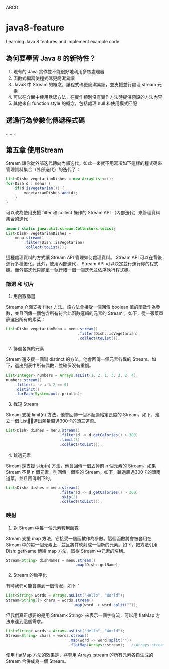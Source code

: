 ABCD
# java8-feature

Learning Java 8 features and implement example code.

## 為何要學習 Java 8 的新特性？

1.  現有的 Java 實作並不能很好地利用多核處理器
2.  函數式編寫使程式碼更簡潔易讀
3.  Java8 中 Stream 的概念，讓程式碼更簡潔易讀，並支援並行處理 stream 元素
4.  可以在介面中使用默認方法，在實作類別沒有實作方法時提供預設的方法內容
5.  其他來自 function style 的概念，包括處理 null 和使用模式匹配

## 透過行為參數化傳遞程式碼
.......


## 第五章 使用Stream

Stream 讓你從外部迭代轉向內部迭代。如此一來就不用寫項如下這樣的程式碼來管理資料集合（外部迭代）的迭代了：

```java
List<Dish> vegetarianDishes = new ArrayList<>();
for(Dish d : menu) {
    if(d.isVegetarian()) {
        vegetarianDishes.add(d);
    }
}
```

可以改為使用支援 filter 和 collect 操作的 Stream API （內部迭代）來管理資料集合的迭代：

```java
import static java.util.stream.Collectors.toList;
List<Dish> vegetarianDishes = 
    menu.stream()
        .filter(Dish::isVegetarian)
        .collect(toList());
```

這種處理資料的方式讓 Stream API 管理如何處理資料。 Stream API 可以在背後進行多種優化。此外，使用內部迭代， Stream API 可以決定並行運行你的程式碼。而外部迭代只能單一執行緒一個一個迭代並依序執行程式碼。


### 篩選 和 切片

1. 用函數篩選

Streams 介面支援 filter 方法。該方法會接受一個回傳 boolean 值的函數作為參數，並且回傳一個包含所有符合此函數邏輯的元素的 Stream ，如下，從一張菜單篩選出所有的素菜：

```java
List<Dish> vegetarianMenu = menu.stream()
                                .filter(Dish::isVegetarian)
                                .collect(toList());
```

2. 篩選各異的元素

Stream 還支援一個叫 distinct 的方法，他會回傳一個元素各異的 Stream。如下，選出列表中所有偶數，並確保沒有重複。

```java
List<Integer> numbers = Arrays.asList(1, 2, 1, 3, 3, 2, 4);
numbers.stream()
    .filter(i -> i % 2 == 0)
    .distinct()
    .forEach(System.out::println);
```

3. 截短 Stream

Stream 支援 limit(n) 方法，他會回傳一個不超過給定長度的 Stream。如下，建立一個 List，選出熱量超過300卡的頭三道菜。

```java
List<Dish> dishes = menu.stream()
                        .filter(d -> d.getCalories() > 300)
                        .limit(3)
                        .collect(toList());
```

4. 跳過元素

Stream 還支援 skip(n) 方法，他會回傳一個丟掉前 n 個元素的 Stream。如果 Stream 不足 n 個元素，則回傳一個空的 Stream。如下，跳過超過300卡的頭兩道菜，並且回傳剩下的。

```java
List<Dish> dishes = menu.stream()
                        .filter(d -> d.getCalories() > 300)
                        .skip(2)
                        .collect(toList());
```

### 映射

1. 對 Stream 中每一個元素套用函數

Stream 支援 map 方法，它接受一個函數作為參數。這個函數將會被套用在 Stream 中的每一個元素上，並且將其映射成一個新的元素。如下，把方法引用 Dish::getName 傳給 map 方法，取得 Stream 中元素的名稱。

```java
Stream<String> dishNames = menu.stream()
                               .map(Dish::getName);
```

2. Stream 的扁平化

有時我們可能會遇到一個情況，如下：

```java
List<String> words = Arrays.asList("Hello", "World");
Stream<String[]> chars = words.stream()
                              .map(word -> word.split(""));
```

但我們真正想要的是用 Stream\<String> 來表示一個字符流，可以用 flatMap 方法來達到這個需求。

```java
List<String> words = Arrays.asList("Hello", "World");
Stream<String> chars = words.stream()
                            .map(word -> word.split(""))
                            .flatMap(Arrays::stream);   //Arrays.stream() 可以將一個 Array 轉成 Stream
```

使用 flatMap 方法的效果是，將套用 Arrays::stream 的所有元素各自生成的 Stream 合併成為一個 Stream。

